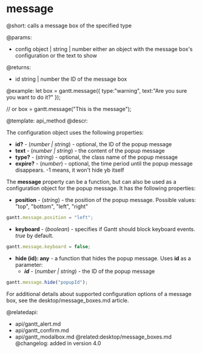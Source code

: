 message
=============


@short:
	calls a message box of the specified type

@params:

- config		object | string | number			either an object with the message box's configuration or the text to show

@returns:

- id			string | number		the ID of the message box


@example:
let box = gantt.message({ 
    type:"warning", 
    text:"Are you sure you want to do it?"
});

// or
box = gantt.message("This is the message");

@template:	api_method
@descr:

The configuration object uses the following properties:

- <span class=subproperty>**id?**</span> - (*number | string*) - optional, the ID of the popup message
- <span class=subproperty>**text**</span> - (*number | string*) - the content of the popup message
- <span class=subproperty>**type?**</span> - (*string*) - optional, the class name of the popup message
- <span class=subproperty>**expire?**</span> - (*number*) - optional, the time period until the popup message disappears. -1 means, it won't hide yb itself


The **message** property can be a function, but can also be used as a configuration object for the popup message. It has the following properties:

- <span class=subproperty>**position**</span> - (*string*) - the position of the popup message. Possible values: "top", "bottom", "left", "right"

~~~js
gantt.message.position = "left";
~~~
- <span class=subproperty>**keyboard**</span> - (*boolean*) - specifies if Gantt should block keyboard events. *true* by default.

~~~js
gantt.message.keyboard = false;
~~~
- <span class=submethod>**hide (id): any**</span> - a function that hides the popup message. Uses **id** as a parameter:
    - **_id_** - (*number | string*) - the ID of the popup message
~~~js
gantt.message.hide("popupId");
~~~

For additional details about supported configuration options of a message box, see the desktop/message_boxes.md article.



@relatedapi:
- api/gantt_alert.md
- api/gantt_confirm.md
- api/gantt_modalbox.md
@related:desktop/message_boxes.md
@changelog:
added in version 4.0